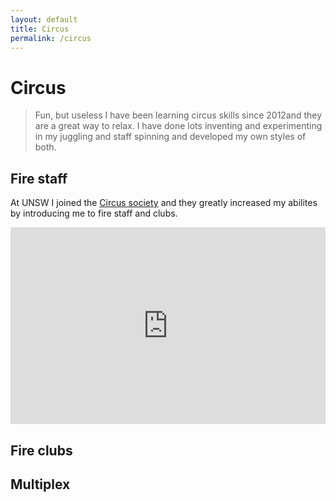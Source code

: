 ```yaml
---
layout: default
title: Circus
permalink: /circus
---
```


# Circus
>Fun, but useless
I have been learning circus skills since 2012and they are a great way to relax. I have done lots inventing and experimenting in my juggling and staff spinning and developed my own styles of both.

## Fire staff
At UNSW I joined the [Circus society](http://circusoc.com/) and they greatly increased my abilites by introducing me to fire staff and clubs.

<iframe src="https://youtu.be/oBLuJbg3j6s" width="100%" max-width="500" height="315" frameborder="0" allowfullscreen></iframe>

## Fire clubs

## Multiplex

